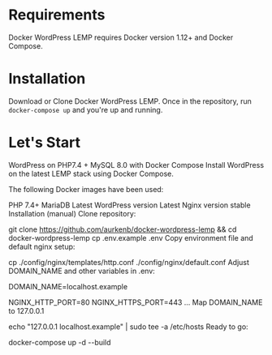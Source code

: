 # Requirements
Docker WordPress LEMP requires Docker version 1.12+ and Docker Compose.

# Installation
Download or Clone Docker WordPress LEMP. Once in the repository, run `docker-compose up` and you're up and running.

# Let's Start
WordPress on PHP7.4 + MySQL 8.0 with Docker Compose
Install WordPress on the latest LEMP stack using Docker Compose.

The following Docker images have been used:

PHP 7.4+
MariaDB
Latest WordPress version
Latest Nginx version stable
Installation (manual)
Clone repository:

git clone https://github.com/aurkenb/docker-wordpress-lemp && cd docker-wordpress-lemp
cp .env.example .env
Copy environment file and default nginx setup:

cp ./config/nginx/templates/http.conf ./config/nginx/default.conf
Adjust DOMAIN_NAME and other variables in .env:

DOMAIN_NAME=localhost.example

NGINX_HTTP_PORT=80
NGINX_HTTPS_PORT=443
...
Map DOMAIN_NAME to 127.0.0.1

echo "127.0.0.1 localhost.example" | sudo tee -a /etc/hosts
Ready to go:

docker-compose up -d --build
